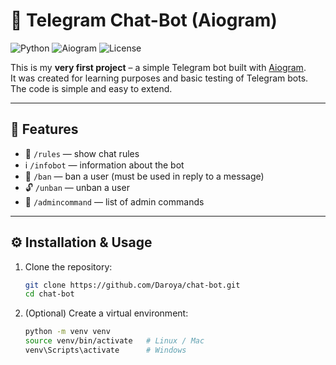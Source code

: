 # 🤖 Telegram Chat-Bot (Aiogram)

![Python](https://img.shields.io/badge/Python-3.10+-blue?logo=python)
![Aiogram](https://img.shields.io/badge/Aiogram-async-green)
![License](https://img.shields.io/badge/License-Apache_2.0-orange)

This is my **very first project** – a simple Telegram bot built with [Aiogram](https://docs.aiogram.dev/en/latest/).  
It was created for learning purposes and basic testing of Telegram bots. The code is simple and easy to extend.

---

## 🚀 Features
- 📜 `/rules` — show chat rules  
- ℹ️ `/infobot` — information about the bot  
- 🔨 `/ban` — ban a user (must be used in reply to a message)  
- 🔓 `/unban` — unban a user  
- 🛑 `/admincommand` — list of admin commands  

---

## ⚙️ Installation & Usage

1. Clone the repository:
   ```bash
   git clone https://github.com/Daroya/chat-bot.git
   cd chat-bot

2. (Optional) Create a virtual environment:
   ```bash
   python -m venv venv
   source venv/bin/activate   # Linux / Mac
   venv\Scripts\activate      # Windows
